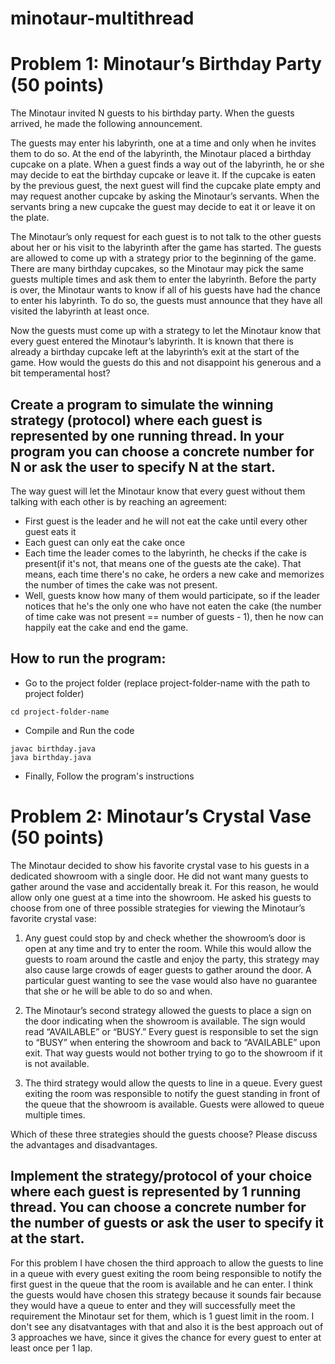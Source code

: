 # minotaur-multithread

# Problem 1: Minotaur’s Birthday Party (50 points)

The Minotaur invited N guests to his birthday party. When the guests arrived, he made the following announcement.

The guests may enter his labyrinth, one at a time and only when he invites them to do so. At the end of the labyrinth, the Minotaur placed a birthday cupcake on a plate. When a guest finds a way out of the labyrinth, he or she may decide to eat the birthday cupcake or leave it. If the cupcake is eaten by the previous guest, the next guest will find the cupcake plate empty and may request another cupcake by asking the Minotaur’s servants. When the servants bring a new cupcake the guest may decide to eat it or leave it on the plate.

The Minotaur’s only request for each guest is to not talk to the other guests about her or his visit to the labyrinth after the game has started. The guests are allowed to come up with a strategy prior to the beginning of the game. There are many birthday cupcakes, so the Minotaur may pick the same guests multiple times and ask them to enter the labyrinth. Before the party is over, the Minotaur wants to know if all of his guests have had the chance to enter his labyrinth. To do so, the guests must announce that they have all visited the labyrinth at least once.

Now the guests must come up with a strategy to let the Minotaur know that every guest entered the Minotaur’s labyrinth. It is known that there is already a birthday cupcake left at the labyrinth’s exit at the start of the game. How would the guests do this and not disappoint his generous and a bit temperamental host?

Create a program to simulate the winning strategy (protocol) where each guest is represented by one running thread. In your program you can choose a concrete number for N or ask the user to specify N at the start.
-
The way guest will let the Minotaur know that every guest without them talking with each other is by reaching an agreement:
- First guest is the leader and he will not eat the cake until every other guest eats it
- Each guest can only eat the cake once
- Each time the leader comes to the labyrinth, he checks if the cake is present(if it's not, that means one of the guests ate the cake). That means, each time there's no cake, he orders a new cake and memorizes the number of times the cake was not present.
- Well, guests know how many of them would participate, so if the leader notices that he's the only one who have not eaten the cake (the number of time cake was not present == number of guests - 1), then he now can happily eat the cake and end the game.

## How to run the program:
- Go to the project folder (replace project-folder-name with the path to project folder)
```
cd project-folder-name
```
- Compile and Run the code
```
javac birthday.java
java birthday.java
```
- Finally, Follow the program's instructions

# Problem 2: Minotaur’s Crystal Vase (50 points)

The Minotaur decided to show his favorite crystal vase to his guests in a dedicated showroom with a single door. He did not want many guests to gather around the vase and accidentally break it. For this reason, he would allow only one guest at a time into the showroom. He asked his guests to choose from one of three possible strategies for viewing the Minotaur’s favorite crystal vase:

1) Any guest could stop by and check whether the showroom’s door is open at any time and try to enter the room. While this would allow the guests to roam around the castle and enjoy the party, this strategy may also cause large crowds of eager guests to gather around the door. A particular guest wanting to see the vase would also have no guarantee that she or he will be able to do so and when.

2) The Minotaur’s second strategy allowed the guests to place a sign on the door indicating when the showroom is available. The sign would read “AVAILABLE” or “BUSY.” Every guest is responsible to set the sign to “BUSY” when entering the showroom and back to “AVAILABLE” upon exit. That way guests would not bother trying to go to the showroom if it is not available.

3) The third strategy would allow the quests to line in a queue. Every guest exiting the room was responsible to notify the guest standing in front of the queue that the showroom is available. Guests were allowed to queue multiple times.

Which of these three strategies should the guests choose? Please discuss the advantages and disadvantages.

Implement the strategy/protocol of your choice where each guest is represented by 1 running thread. You can choose a concrete number for the number of guests or ask the user to specify it at the start.
-
For this problem I have chosen the third approach to allow the guests to line in a queue with every guest exiting the room being responsible to notify the first guest in the queue that the room is available and he can enter. I think the guests would have chosen this strategy because it sounds fair because they would have a queue to enter and they will successfully meet the requirement the Minotaur set for them, which is 1 guest limit in the room. I don't see any disatvantages with that and also it is the best approach out of 3 approaches we have, since it gives the chance for every guest to enter at least once per 1 lap.
